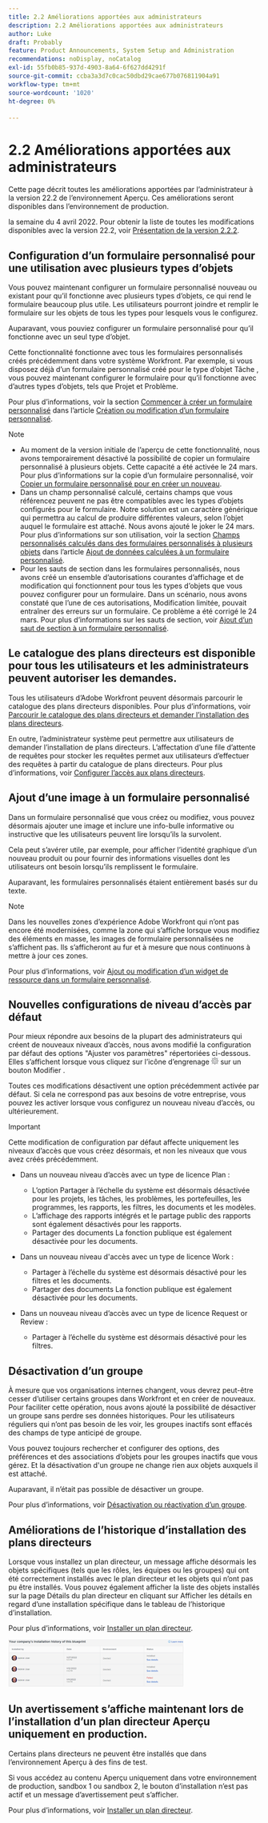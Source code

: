```yaml
---
title: 2.2 Améliorations apportées aux administrateurs
description: 2.2 Améliorations apportées aux administrateurs
author: Luke
draft: Probably
feature: Product Announcements, System Setup and Administration
recommendations: noDisplay, noCatalog
exl-id: 55fb0b85-937d-4903-8a64-6f627dd4291f
source-git-commit: ccba3a3d7c0cac50dbd29cae677b076811904a91
workflow-type: tm+mt
source-wordcount: '1020'
ht-degree: 0%

---
```


# 2.2 Améliorations apportées aux administrateurs

Cette page décrit toutes les améliorations apportées par l’administrateur à la version 22.2 de l’environnement Aperçu. Ces améliorations seront disponibles dans l’environnement de production.

<!--
<MadCap:conditionalText data-mc-conditions="QuicksilverOrClassic.Draft mode">
in January 2022
</MadCap:conditionalText>
-->

la semaine du 4 avril 2022. Pour obtenir la liste de toutes les modifications disponibles avec la version 22.2, voir [Présentation de la version 2.2.2](../../../product-announcements/product-releases/22.2-release-activity/22-2-release-overview.md).

## Configuration d’un formulaire personnalisé pour une utilisation avec plusieurs types d’objets

Vous pouvez maintenant configurer un formulaire personnalisé nouveau ou existant pour qu’il fonctionne avec plusieurs types d’objets, ce qui rend le formulaire beaucoup plus utile. Les utilisateurs pourront joindre et remplir le formulaire sur les objets de tous les types pour lesquels vous le configurez.

Auparavant, vous pouviez configurer un formulaire personnalisé pour qu’il fonctionne avec un seul type d’objet.

Cette fonctionnalité fonctionne avec tous les formulaires personnalisés créés précédemment dans votre système Workfront. Par exemple, si vous disposez déjà d’un formulaire personnalisé créé pour le type d’objet Tâche , vous pouvez maintenant configurer le formulaire pour qu’il fonctionne avec d’autres types d’objets, tels que Projet et Problème.

Pour plus d’informations, voir la section [Commencer à créer un formulaire personnalisé](../../../administration-and-setup/customize-workfront/create-manage-custom-forms/create-or-edit-a-custom-form.md#start) dans l’article [Création ou modification d’un formulaire personnalisé](../../../administration-and-setup/customize-workfront/create-manage-custom-forms/create-or-edit-a-custom-form.md).

>[!NOTE]
>
>* Au moment de la version initiale de l’aperçu de cette fonctionnalité, nous avons temporairement désactivé la possibilité de copier un formulaire personnalisé à plusieurs objets. Cette capacité a été activée le 24 mars. Pour plus d’informations sur la copie d’un formulaire personnalisé, voir [Copier un formulaire personnalisé pour en créer un nouveau](../../../administration-and-setup/customize-workfront/create-manage-custom-forms/copy-custom-form-to-create-a-new-one.md).
>* Dans un champ personnalisé calculé, certains champs que vous référencez peuvent ne pas être compatibles avec les types d’objets configurés pour le formulaire. Notre solution est un caractère générique qui permettra au calcul de produire différentes valeurs, selon l’objet auquel le formulaire est attaché. Nous avons ajouté le joker le 24 mars. Pour plus d’informations sur son utilisation, voir la section [Champs personnalisés calculés dans des formulaires personnalisés à plusieurs objets](../../../administration-and-setup/customize-workfront/create-manage-custom-forms/add-calculated-data-to-custom-form.md#calculat) dans l’article [Ajout de données calculées à un formulaire personnalisé](../../../administration-and-setup/customize-workfront/create-manage-custom-forms/add-calculated-data-to-custom-form.md).
>* Pour les sauts de section dans les formulaires personnalisés, nous avons créé un ensemble d’autorisations courantes d’affichage et de modification qui fonctionnent pour tous les types d’objets que vous pouvez configurer pour un formulaire. Dans un scénario, nous avons constaté que l’une de ces autorisations, Modification limitée, pouvait entraîner des erreurs sur un formulaire. Ce problème a été corrigé le 24 mars. Pour plus d’informations sur les sauts de section, voir [Ajout d’un saut de section à un formulaire personnalisé](../../../administration-and-setup/customize-workfront/create-manage-custom-forms/add-a-section-break-to-a-custom-form.md).
>

## Le catalogue des plans directeurs est disponible pour tous les utilisateurs et les administrateurs peuvent autoriser les demandes.

Tous les utilisateurs d’Adobe Workfront peuvent désormais parcourir le catalogue des plans directeurs disponibles. Pour plus d’informations, voir [Parcourir le catalogue des plans directeurs et demander l’installation des plans directeurs](../../../administration-and-setup/blueprints/browse-catalog.md).

En outre, l’administrateur système peut permettre aux utilisateurs de demander l’installation de plans directeurs. L’affectation d’une file d’attente de requêtes pour stocker les requêtes permet aux utilisateurs d’effectuer des requêtes à partir du catalogue de plans directeurs. Pour plus d’informations, voir [Configurer l’accès aux plans directeurs](../../../administration-and-setup/blueprints/configure-access-to-blueprints.md).

## Ajout d’une image à un formulaire personnalisé

Dans un formulaire personnalisé que vous créez ou modifiez, vous pouvez désormais ajouter une image et inclure une info-bulle informative ou instructive que les utilisateurs peuvent lire lorsqu’ils la survolent.

Cela peut s’avérer utile, par exemple, pour afficher l’identité graphique d’un nouveau produit ou pour fournir des informations visuelles dont les utilisateurs ont besoin lorsqu’ils remplissent le formulaire.

Auparavant, les formulaires personnalisés étaient entièrement basés sur du texte.

>[!NOTE]
>
>Dans les nouvelles zones d’expérience Adobe Workfront qui n’ont pas encore été modernisées, comme la zone qui s’affiche lorsque vous modifiez des éléments en masse, les images de formulaire personnalisées ne s’affichent pas. Ils s’afficheront au fur et à mesure que nous continuons à mettre à jour ces zones.

Pour plus d’informations, voir [Ajout ou modification d’un widget de ressource dans un formulaire personnalisé](../../../administration-and-setup/customize-workfront/create-manage-custom-forms/add-widget-or-edit-its-properties-in-a-custom-form.md).

## Nouvelles configurations de niveau d’accès par défaut

Pour mieux répondre aux besoins de la plupart des administrateurs qui créent de nouveaux niveaux d’accès, nous avons modifié la configuration par défaut des options &quot;Ajuster vos paramètres&quot; répertoriées ci-dessous. Elles s’affichent lorsque vous cliquez sur l’icône d’engrenage ![](assets/gear-icon-in-access-levels.png) sur un bouton Modifier .

Toutes ces modifications désactivent une option précédemment activée par défaut. Si cela ne correspond pas aux besoins de votre entreprise, vous pouvez les activer lorsque vous configurez un nouveau niveau d’accès, ou ultérieurement.

>[!IMPORTANT]
>
>Cette modification de configuration par défaut affecte uniquement les niveaux d’accès que vous créez désormais, et non les niveaux que vous avez créés précédemment.

* Dans un nouveau niveau d’accès avec un type de licence Plan :

   * L’option Partager à l’échelle du système est désormais désactivée pour les projets, les tâches, les problèmes, les portefeuilles, les programmes, les rapports, les filtres, les documents et les modèles.
   * L’affichage des rapports intégrés et le partage public des rapports sont également désactivés pour les rapports.
   * Partager des documents La fonction publique est également désactivée pour les documents.

* Dans un nouveau niveau d&#39;accès avec un type de licence Work :

   * Partager à l’échelle du système est désormais désactivé pour les filtres et les documents.
   * Partager des documents La fonction publique est également désactivée pour les documents.

* Dans un nouveau niveau d’accès avec un type de licence Request or Review :

   * Partager à l’échelle du système est désormais désactivé pour les filtres.

## Désactivation d’un groupe

À mesure que vos organisations internes changent, vous devrez peut-être cesser d’utiliser certains groupes dans Workfront et en créer de nouveaux. Pour faciliter cette opération, nous avons ajouté la possibilité de désactiver un groupe sans perdre ses données historiques. Pour les utilisateurs réguliers qui n’ont pas besoin de les voir, les groupes inactifs sont effacés des champs de type anticipé de groupe.

Vous pouvez toujours rechercher et configurer des options, des préférences et des associations d’objets pour les groupes inactifs que vous gérez. Et la désactivation d&#39;un groupe ne change rien aux objets auxquels il est attaché.

Auparavant, il n’était pas possible de désactiver un groupe.

Pour plus d’informations, voir [Désactivation ou réactivation d’un groupe](../../../administration-and-setup/manage-groups/create-and-manage-groups/deactivate-or-reactivate-a-group.md).

## Améliorations de l’historique d’installation des plans directeurs

Lorsque vous installez un plan directeur, un message affiche désormais les objets spécifiques (tels que les rôles, les équipes ou les groupes) qui ont été correctement installés avec le plan directeur et les objets qui n’ont pas pu être installés. Vous pouvez également afficher la liste des objets installés sur la page Détails du plan directeur en cliquant sur Afficher les détails en regard d’une installation spécifique dans le tableau de l’historique d’installation.

Pour plus d’informations, voir [Installer un plan directeur](../../../administration-and-setup/blueprints/blueprints-install.md).

![](assets/blueprints-installation-history-350x95.png)

## Un avertissement s’affiche maintenant lors de l’installation d’un plan directeur Aperçu uniquement en production.

Certains plans directeurs ne peuvent être installés que dans l’environnement Aperçu à des fins de test.

Si vous accédez au contenu Aperçu uniquement dans votre environnement de production, sandbox 1 ou sandbox 2, le bouton d’installation n’est pas actif et un message d’avertissement peut s’afficher.

Pour plus d’informations, voir [Installer un plan directeur](../../../administration-and-setup/blueprints/blueprints-install.md).
